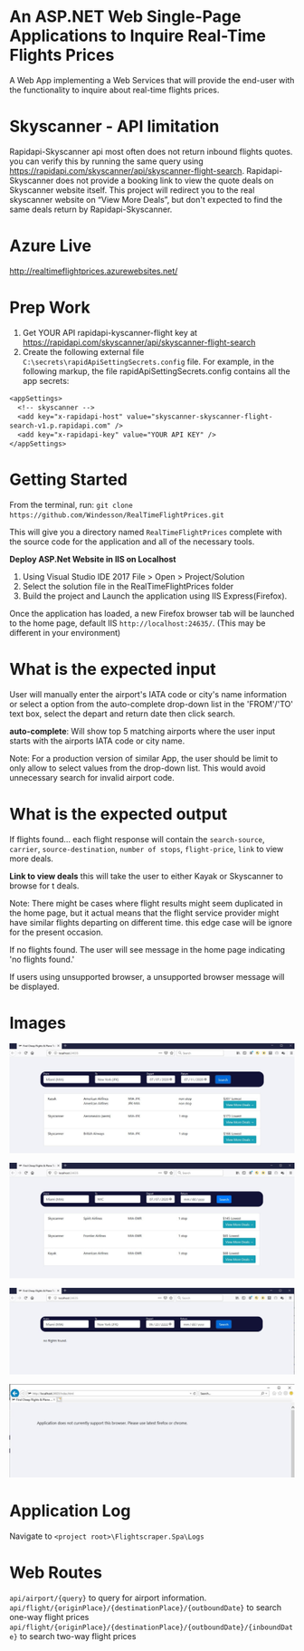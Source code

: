 An ASP.NET Web Single-Page Applications to Inquire Real-Time Flights Prices
==============================================
A Web App implementing a Web Services that will provide the end-user with the functionality to 
inquire about real-time flights prices.

Skyscanner - API limitation
==============================
Rapidapi-Skyscanner api most often does not return inbound flights quotes. you can verify this by running the same query using https://rapidapi.com/skyscanner/api/skyscanner-flight-search.
Rapidapi-Skyscanner does not provide a booking link to view the quote deals on Skyscanner website itself. This project will redirect you to the real skyscanner website on “View More Deals”, but don't expected to find the same deals return by Rapidapi-Skyscanner.

Azure Live
===========
http://realtimeflightprices.azurewebsites.net/

Prep Work
===============
1. Get YOUR API rapidapi-kyscanner-flight key at https://rapidapi.com/skyscanner/api/skyscanner-flight-search
2. Create the following external file `C:\secrets\rapidApiSettingSecrets.config` file.
For example, in the following markup, the file rapidApiSettingSecrets.config contains all the app secrets:
```
<appSettings>
  <!-- skyscanner -->
  <add key="x-rapidapi-host" value="skyscanner-skyscanner-flight-search-v1.p.rapidapi.com" />
  <add key="x-rapidapi-key" value="YOUR API KEY" />
</appSettings>
```

Getting Started
================
From the terminal, run: `git clone https://github.com/Windesson/RealTimeFlightPrices.git`

This will give you a directory named `RealTimeFlightPrices` complete with the source code for the application and all of the necessary tools.

**Deploy ASP.Net Website in IIS on Localhost**
1. Using  Visual Studio IDE 2017 File > Open > Project/Solution
2. Select the solution file in the RealTimeFlightPrices folder
3. Build the project and Launch the application using IIS Express(Firefox).

Once the application has loaded, a new Firefox browser tab will be launched to the home page, default IIS `http://localhost:24635/`. (This may be different in your environment)

What is the expected input
===========================
User will manually enter the airport's IATA code or city's name information or select a option from the auto-complete drop-down list in the 'FROM'/'TO' text box, select the depart and return date then click search.

**auto-complete**: Will show top 5 matching airports where the user input starts with the airports IATA code or city name. 

Note: For a production version of similar App, the user should be limit to only allow to select values from the drop-down list. This would avoid unnecessary search for invalid airport code. 

What is the expected output
===========================
If flights found... each flight response will contain the `search-source`, `carrier`, `source-destination`, `number of stops`, `flight-price`, `link` to view more deals.

**Link to view deals** this will take the user to either Kayak or Skyscanner to browse for t deals.

Note: There might be cases where flight results might seem duplicated in the home page, but it actual means that the flight service provider might have similar flights departing on different time.
this edge case will be ignore for the present occasion.

If no flights found. The user will see message in the home page indicating 'no flights found.'

If users using unsupported browser, a unsupported browser message will be displayed.

Images
==========================

![Alt text](README/twoway.jpg?raw=true "two-way flight")

![Alt text](README/oneway.jpg?raw=true "one-way flight")

![Alt text](README/noresult.jpg?raw=true "non flight result")

![Alt text](README/unsupported.jpg?raw=true "unsupported Browser")

Application Log
===============================
Navigate to `<project root>\Flightscraper.Spa\Logs`

Web Routes
==========
`api/airport/{query}` to query for airport information.
`api/flight/{originPlace}/{destinationPlace}/{outboundDate}` to search one-way flight prices
`api/flight/{originPlace}/{destinationPlace}/{outboundDate}/{inboundDate}` to search two-way flight prices
